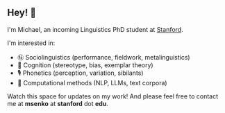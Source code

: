 ## Hey! 👋

I'm Michael, an incoming Linguistics PhD student at [Stanford](https://linguistics.stanford.edu/ "Stanford Linguistics").

I'm interested in:

- ㊓ Sociolinguistics (performance, fieldwork, metalinguistics)
- 🧠 Cognition (stereotype, bias, exemplar theory)
- 🎙️ Phonetics (perception, variation, sibilants)
- 👾 Computational methods (NLP, LLMs, text corpora)

Watch this space for updates on my work! And please feel free to contact me at **msenko** at **stanford** dot **edu**.

